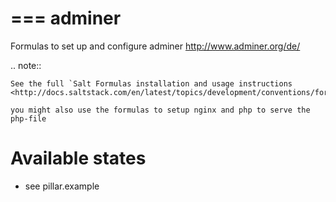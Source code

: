 ===
adminer
===

Formulas to set up and configure adminer http://www.adminer.org/de/

.. note::

    See the full `Salt Formulas installation and usage instructions
    <http://docs.saltstack.com/en/latest/topics/development/conventions/formulas.html>`_.
    
    you might also use the formulas to setup nginx and php to serve the php-file

Available states
================

 * see pillar.example
 
 



